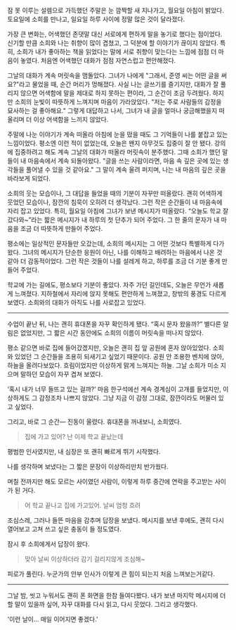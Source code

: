 잠 못 이루는 설렘으로 가득했던 주말은 눈 깜짝할 새 지나가고, 월요일 아침이 밝았다.
토요일에 소희를 만나고, 일요일 하루 사이에 정말 많은 것이 달라졌다.

가장 큰 변화는, 어색했던 존댓말 대신 서로에게 편하게 말을 놓기로 했다는 점이었다. 신기할 만큼 소희와 나는 취향이 많이 겹쳤고, 그 덕분에 할 이야기가 끊이지 않았다. 특히, 소희가 내가 좋아하는 책을 읽었다는 말에 서로 취향이 맞는다는 느낌에 점점 더 마음이 놓였다. 처음엔 어색했던 대화가 점점 자연스럽고 편안해졌다.

그날의 대화가 계속 머릿속을 맴돌았다.
그녀가 나에게 "그래서, 준영 씨는 어떤 글을 써요?"라고 물었을 때, 순간 머리가 멍해졌다. 사실 나는 글쓰기를 즐기지만, 대화가 잘 풀리지 않으면 어색함에 말을 제대로 하지 못하는 편이라, 그 순간이 조금 두려웠다. 하지만 소희의 눈빛이 따뜻하게 느껴지며 마음이 가라앉았다. "저는 주로 사람들의 감정을 묘사하는 걸 좋아해요." 그렇게 대답하고 나서, 그녀가 내 글을 얼마나 궁금해했을지 떠올리며 더 이상 어색함을 느끼지 않았다.

주말에 나눈 이야기가 계속 떠올라 아침에 눈을 떴을 때도 그 기억들이 나를 붙잡고 있는 느낌이었다. 평소엔 이런 적이 없었는데, 오늘은 왠지 아무것도 집중이 잘 안 됐다. 강의에 집중하려고 해도 계속 그날의 대화가 떠올라 머릿속이 분주했다. 그때 소희가 했던 말들이 내 마음속에서 계속 되돌아왔다. "글을 쓰는 사람이라면, 마음 속 깊은 곳에 있는 생각들을 풀어낼 수 있을 것 같아요." 그 말이 계속 울려 퍼지며, 나는 내 마음의 깊은 곳을 바라보게 되었다.

소희의 웃는 모습이나, 그 대답을 들었을 때의 기분이 자꾸만 떠올랐다. 괜히 어색하게 웃었던 모습이나, 잠깐의 침묵이 오히려 더 생각났다. 그런 작은 순간들이 내 마음속에 자리 잡고 있었다. 특히, 월요일 아침에 그녀가 보낸 메시지가 떠올랐다. “오늘도 학교 잘 갔다와~”라는 짧은 메시지가 내 하루의 첫 단추가 되어 주었다. 그 한 줄의 문자가 내 마음을 조금 더 따뜻하게 만들어 주었다.

평소에는 일상적인 문자들만 오갔는데, 소희의 메시지는 그 어떤 것보다 특별하게 다가왔다. 그녀의 메시지가 단순한 응원이 아닌, 나를 이해하고 배려하는 마음에서 나온 것 같아 더 감동적이었다. 그런 작은 것들이 나를 설레게 하고, 하루를 조금 더 기분 좋게 만들어 주었다.

학교에 가는 길에도, 평소보다 기분이 좋았다. 자주 가던 길인데도, 오늘은 무언가 새롭게 느껴졌다. 지하철에서 자리에 앉지 못해도 편안하게 느껴졌고, 창밖의 풍경도 다르게 보였다. 소희와의 대화가 아직도 나를 사로잡고 있었다.

---

수업이 끝난 뒤, 나는 괜히 휴대폰을 자꾸 확인하게 됐다.
“혹시 문자 왔을까?”
별다른 알림은 없었지만, 그 짧은 시간 동안에도 소희의 이름이 머릿속을 떠나지 않았다.

평소 같으면 바로 집에 들어갔겠지만, 오늘은 괜히 집 앞 공원에 혼자 앉아있었다. 소희와 있었던 그 순간들을 조용히 되새기고 싶었기 때문이다.
공원 안 조용한 벤치에 앉아, 하늘을 올려다보았다.
흐림이었지만 이상하게 맑게 느껴지는 하늘. 그날 소희가 미소 지으며 말하던 모습이 자꾸 겹쳐 보였다.

‘혹시 내가 너무 들뜨고 있는 걸까?’
마음 한구석에선 계속 경계심이 고개를 들었지만, 이상하게도 그 감정조차 나쁘지 않았다.
그냥 지금 이 감정 그대로, 잠깐이라도 머물러 있고 싶었다.

그리고, 바로 그 순간—
진동이 울렸다.
휴대폰을 꺼내보니, 소희였다.

> 집에 가고 있어? 난 이제 학교 끝났는데

평범한 인사였지만, 내 심장은 또 괜히 빠르게 뛰기 시작했다.

나를 생각하며 보냈다는 그 짧은 문장이 이상하리만치 반가웠다.

며칠 전까지만 해도 모르는 사이였던 사람이, 이렇게 하루 중간에 연락을 주고받는 사이가 된 거다.

> 어 학교 끝나고 집에 가고있어. 날씨 엄청 흐려

조심스레, 그러나 들뜬 마음을 감추며 답장을 보냈다.
메시지를 보낸 후에도, 괜히 다시 열어보고 고쳐 쓰고 싶은 충동이 들 정도였다.

잠시 후 소희에게서 답장이 왔다.

> 맞아 날씨 이상하더라 감기 걸리지않게 조심해~

피로가 풀린다. 누군가의 안부 인사가 이렇게 큰 힘이 되는지 처음 느껴보는거같다.

---

그날 밤, 씻고 누워서도 괜히 폰 화면을 한참 들여다봤다.
내가 보낸 마지막 메시지에 더 할 말이 있을까 싶어, 자꾸 대화를 다시 읽고, 다시 웃었다.
그리고 생각했다.

'이런 날이… 매일 이어지면 좋겠다.'